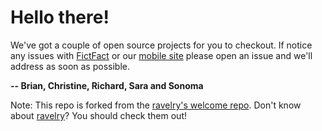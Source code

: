 # Hello there!

We've got a couple of open source projects for you to checkout. If notice any issues with [FictFact](http://www.fictFact.com) or our [mobile site](http://m.fictfact.com) please open an issue and we'll address as soon as possible.

**-- Brian, Christine, Richard, Sara and Sonoma**

Note: This repo is forked from the [ravelry's welcome repo](https://github.com/ravelry/ravelry-welcome). Don't know about [ravelry](https://www.ravelry.com)? You should check them out!

